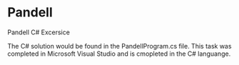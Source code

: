 # Pandell
Pandell C# Excersice

The C# solution would be found in the PandellProgram.cs file.
This task was completed in Microsoft Visual Studio and is cmopleted in the C# languange.
